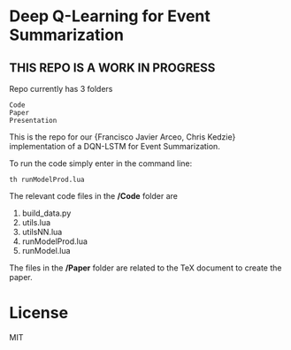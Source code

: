 # Deep Q-Learning for Event Summarization

## THIS REPO IS A WORK IN PROGRESS

Repo currently has 3 folders

    Code
    Paper
    Presentation

This is the repo for our {Francisco Javier Arceo, Chris Kedzie} implementation 
of a DQN-LSTM for Event Summarization. 

To run the code simply enter in the command line:

    th runModelProd.lua

The relevant code files in the **/Code** folder are

1. build_data.py
2. utils.lua
3. utilsNN.lua
4. runModelProd.lua
5. runModel.lua

The files in the **/Paper** folder are related to the TeX document to create the paper.


# License

MIT
